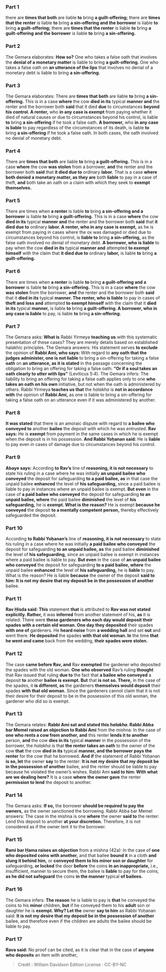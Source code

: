 
### Part 1
there are <b>times that both</b> are liable <b>to</b> bring <b>a guilt-offering;</b> there are <b>times that the renter</b> is liable <b>to</b> bring <b>a sin-offering and the borrower</b> is liable <b>to</b> bring <b>a guilt-offering;</b> there are <b>times that the renter</b> is liable <b>to</b> bring <b>a guilt-offering and the borrower</b> is liable <b>to</b> bring <b>a sin-offering.</b>

### Part 2
The Gemara elaborates: <b>How so?</b> One who takes a false oath that involves the <b>denial of a monetary matter</b> is liable to bring <b>a guilt-offering.</b> One who takes a false oath on <b>an utterance of the lips</b> that involves no denial of a monetary debt is liable to bring <b>a sin-offering.</b>

### Part 3
The Gemara elaborates: There are <b>times that both</b> are liable <b>to</b> bring <b>a sin-offering.</b> This is in a case <b>where</b> the cow <b>died in its</b> typical <b>manner and</b> the renter and the borrower both <b>said</b> that it died <b>due</b> to circumstances <b>beyond his control. A renter,</b> who <b>in any case is exempt</b> from paying whether it died of natural causes or due to circumstances beyond his control, is liable <b>to</b> bring <b>a sin-offering</b> if he took a false oath. <b>A borrower,</b> who <b>in any case is liable</b> to pay regardless of the circumstances of its death, is liable <b>to</b> bring <b>a sin-offering</b> if he took a false oath. In both cases, the oath involved no denial of monetary debt.

### Part 4
There are <b>times that both</b> are liable <b>to</b> bring <b>a guilt-offering.</b> This is in a case <b>where</b> the cow <b>was stolen</b> from a borrower, <b>and</b> the renter and the borrower both <b>said</b> that <b>it died due to</b> ordinary <b>labor.</b> That is a case <b>where both denied a monetary matter, as they are</b> both <b>liable</b> to pay in a case of theft, <b>and</b> both take an oath on a claim with which they seek to <b>exempt themselves.</b>

### Part 5
There are times when <b>a renter</b> is liable <b>to</b> bring <b>a sin-offering and a borrower</b> is liable <b>to</b> bring <b>a guilt-offering.</b> This is in a case <b>where</b> the cow <b>died in its</b> typical <b>manner and</b> the renter and the borrower both <b>said</b> that <b>it died due to</b> ordinary <b>labor. A renter, who in any case is exempt,</b> as he is exempt from paying in cases where the ox was damaged or died due to circumstances beyond his control, is <b>liable to</b> bring <b>a sin-offering,</b> as the false oath involved no denial of monetary debt. <b>A borrower, who is liable</b> to pay when the cow <b>died in its</b> typical <b>manner and</b> attempted <b>to exempt himself</b> with the claim that <b>it died due to</b> ordinary <b>labor,</b> is liable <b>to</b> bring <b>a guilt-offering.</b>

### Part 6
There are times when <b>a renter</b> is liable <b>to</b> bring <b>a guilt-offering and a borrower</b> is liable <b>to</b> bring <b>a sin-offering.</b> This is in a case <b>where</b> the cow <b>was stolen</b> from the borrower, <b>and</b> the renter and the borrower both <b>said</b> that it <b>died in its</b> typical <b>manner. The renter, who is liable</b> to pay in cases of <b>theft and loss and</b> attempted <b>to exempt himself</b> with the claim that it <b>died in its</b> typical <b>manner,</b> is liable <b>to</b> bring <b>a guilt-offering. A borrower, who in any case is liable</b> to pay, is liable <b>to</b> bring <b>a sin-offering.</b>

### Part 7
The Gemara asks: <b>What is</b> Rabbi Yirmeya <b>teaching us</b> with this systematic presentation of these cases? They are merely details based on established halakhic principles. The Gemara answers: His statement serves <b>to exclude</b> the opinion of <b>Rabbi Ami, who says:</b> With regard to <b>any oath that the judges administer, one is not liable</b> to bring a sin-offering for taking a false <b>oath</b> on <b>an utterance, as it is stated</b> in the passage concerning the obligation to bring an offering for taking a false oath: <b>“Or if a soul takes an oath clearly to utter with lips”</b> (Leviticus 5:4). The Gemara infers: The liability to bring an offering for taking a false oath applies only to one <b>who takes an oath on his own</b> initiative, but not when the oath is administered by others. Rabbi Yirmeya <b>teaches us that</b> the <i>halakha</i> is <b>not in accordance with</b> the opinion of <b>Rabbi Ami,</b> as one is liable to bring a sin-offering for taking a false oath on an utterance even if it was administered by another.

### Part 8
<b>It was stated</b> that there is an amoraic dispute with regard to <b>a bailee who conveyed to</b> another <b>bailee</b> the deposit with which he was entrusted. <b>Rav says:</b> He is <b>exempt</b> from payment in the same cases in which he is exempt when the deposit is in his possession. <b>And Rabbi Yoḥanan said:</b> He is <b>liable</b> to pay even in cases of damage due to circumstances beyond his control.

### Part 9
<b>Abaye says:</b> According <b>to Rav’s</b> line of <b>reasoning, it is not necessary</b> to state his ruling in a case where he was initially <b>an unpaid bailee who conveyed</b> the deposit for safeguarding <b>to a paid bailee, as</b> in that case the unpaid bailee <b>enhanced</b> the level of <b>his safeguarding,</b> since a paid bailee is liable to pay in instances where an unpaid bailee is exempt. <b>But even</b> in the case of <b>a paid bailee who conveyed</b> the deposit for safeguarding <b>to an unpaid bailee, where</b> the paid bailee <b>diminished</b> the level of <b>his safeguarding,</b> he is <b>exempt. What is the reason?</b> He is exempt <b>because he conveyed</b> the deposit <b>to a mentally competent person,</b> thereby effectively safeguarded the deposit.

### Part 10
According <b>to Rabbi Yoḥanan’s</b> line of <b>reasoning, it is not necessary</b> to state his ruling in a case where he was initially <b>a paid bailee who conveyed</b> the deposit for safeguarding <b>to an unpaid bailee, as</b> the paid bailee <b>diminished</b> the level of <b>his safeguarding,</b> since an unpaid bailee is exempt in instances where a paid bailee is liable to pay. <b>But even</b> in the case of <b>an unpaid bailee who conveyed</b> the deposit for safeguarding <b>to a paid bailee, where</b> the unpaid bailee <b>enhanced</b> the level of <b>his safeguarding,</b> he is <b>liable</b> to pay. What is the reason? He is liable <b>because</b> the owner of the deposit <b>said to him: It is not my desire that my deposit be in the possession of another</b> bailee.

### Part 11
<b>Rav Ḥisda said: This</b> statement <b>that</b> is attributed to <b>Rav was not stated explicitly. Rather,</b> it was <b>inferred</b> from another statement of his, <b>as</b> it is related: There were <b>these gardeners who each day would deposit their spades with a certain old woman. One day they deposited</b> their spades <b>with one of</b> gardeners. He <b>heard noise</b> from <b>a wedding hall</b> and set <b>out</b> and went there. <b>He deposited</b> the spades <b>with that old woman. In</b> the time <b>that he went and came</b> back from the wedding, <b>their spades were stolen.</b>

### Part 12
The case <b>came before Rav, and</b> Rav <b>exempted</b> the gardener who deposited the spades with the old woman. <b>One who observed</b> Rav’s ruling <b>thought</b> that Rav issued that ruling <b>due to</b> the fact that <b>a bailee who conveyed</b> a deposit <b>to</b> another <b>bailee is exempt. But</b> that <b>is not so. There,</b> in the case of the spades, it <b>is different, as</b> the gardeners <b>themselves would deposit</b> their spades <b>with that old woman.</b> Since the gardeners cannot claim that it is not their desire for their deposit to be in the possession of this old woman, the gardener who did so is exempt.

### Part 13
The Gemara relates: <b>Rabbi Ami sat and stated this <i>halakha</i>. Rabbi Abba bar Memel raised an objection to Rabbi Ami</b> from the mishna: In the case of <b>one who rents a cow from another, and</b> this renter <b>lends it to another</b> person, <b>and</b> the cow <b>dies in its</b> typical <b>manner</b> in the possession of the borrower, the <i>halakha</i> is that <b>the renter takes an oath</b> to the owner of the cow <b>that</b> the cow <b>died in its</b> typical <b>manner, and the borrower pays the renter</b> for the cow that he borrowed. <b>And if</b> the statement of Rabbi Yoḥanan <b>is so, let</b> the owner <b>say</b> to the renter: <b>It is not my desire that my deposit be in the possession of another</b> bailee, and the renter should be liable to pay because he violated the owner’s wishes. Rabbi Ami <b>said to him: With what are we dealing here?</b> It is a case <b>where the owner gave</b> the renter <b>permission to lend</b> the deposit to another.

### Part 14
The Gemara asks: <b>If so,</b> the borrower <b>should be required to pay the owners,</b> as the owner sanctioned the borrowing. Rabbi Abba bar Memel answers: The case in the mishna is one <b>where</b> the owner <b>said to</b> the renter: Lend this deposit to another <b>at your discretion.</b> Therefore, it is not considered as if the owner lent it to the borrower.

### Part 15
<b>Rami bar Ḥama raises an objection</b> from a mishna (42a): In the case of <b>one who deposited coins with another,</b> and that bailee <b>bound it</b> in a cloth <b>and slung it behind him,</b> or <b>conveyed them to his minor son or daughter</b> for safeguarding, <b>or locked</b> the door <b>before</b> the coins <b>in an inappropriate,</b> i.e., insufficient, manner to secure them, the bailee is <b>liable</b> to pay for the coins, <b>as he did not safeguard</b> the coins <b>in the manner</b> typical <b>of bailees.</b>

### Part 16
The Gemara infers: <b>The reason</b> he is liable to pay is <b>that</b> he conveyed the coins to his <b>minor</b> children, <b>but</b> if he conveyed them to his <b>adult</b> son or daughter he is <b>exempt. Why? Let the</b> owner <b>say to him</b> as Rabbi Yoḥanan said: <b>It is not my desire that my deposit be in the possession of another</b> bailee, and therefore even if the children are adults the bailee should be liable to pay.

### Part 17
<b>Rava said:</b> No proof can be cited, as it is clear that in the case of <b>anyone who deposits</b> an item with another,

>Credit : William Davidson Edition
>License : CC-BY-NC